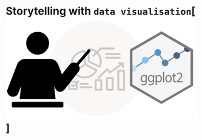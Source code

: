 # Storytelling with `data visualisation`[![Logo](https://github.com/michelleg06/DataViz/blob/main/images/Storytelling.png)]
